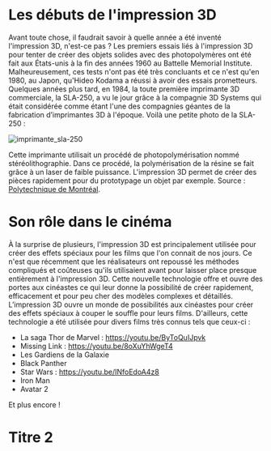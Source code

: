 # Les débuts de l'impression 3D

Avant toute chose, il faudrait savoir à quelle année a été inventé l'impression 3D, n'est-ce pas ? Les premiers essais liés à l'impression 3D pour tenter de créer des objets solides avec des photopolymères ont été fait aux États-unis à la fin des années 1960 au Battelle Memorial Institute. Malheureusement, ces tests n'ont pas été très concluants et ce n'est qu'en 1980, au Japon, qu'Hideo Kodama a réussi à avoir des essais prometteurs. Quelques années plus tard, en 1984, la toute première imprimante 3D commerciale, la SLA-250, a vu le jour grâce à la compagnie 3D Systems qui était considérée comme étant l'une des compagnies géantes de la fabrication d’imprimantes 3D à l'époque. Voilà une petite photo de la SLA-250 :

![imprimante_sla-250](https://github.com/ghita04/Impression-3D/assets/93718412/7a69c423-6063-4b17-baa4-3149b4df824c)

Cette imprimante utilisait un procédé de photopolymérisation nommé stéréolithographie. Dans ce procédé, la polymérisation de la résine se fait grâce à un laser de faible puissance. L'impression 3D permet de créer des pièces rapidement pour du prototypage un objet par exemple. 
Source : [Polytechnique de Montréal](https://polyfab.polymtl.ca/technologies-offertes/impression-3d-sla/#:~:text=Une%20imprimante%20SLA%20utilise%20un,prototypage%20un%20objet%20par%20exemple.).

# Son rôle dans le cinéma

À la surprise de plusieurs, l'impression 3D est principalement utilisée pour créer des effets spéciaux pour les films que l'on connait de nos jours. Ce n'est que récemment que les réalisateurs ont repoussé les méthodes compliqués et coûteuses qu'ils utilisaient avant pour laisser place presque entièrement à l'impression 3D. Cette nouvelle technologie offre et ouvre des portes aux cinéastes ce qui leur donne la possibilité de créer rapidement, efficacement et pour peu cher des modèles complexes et détaillés. L’impression 3D ouvre un monde de possibilités aux cinéastes pour créer des effets spéciaux à couper le souffle pour leurs films. D'ailleurs, cette technologie a été utilisée pour divers films très connus tels que ceux-ci : 

- La saga Thor de Marvel : https://youtu.be/ByToQuIJpvk
- Missing Link : https://youtu.be/8oXuYhWgeT4
- Les Gardiens de la Galaxie
- Black Panther
- Star Wars : https://youtu.be/INfoEdoA4z8
- Iron Man
- Avatar 2

Et plus encore ! 

  
# Titre 2
